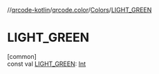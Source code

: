 //[qrcode-kotlin](../../../index.md)/[qrcode.color](../index.md)/[Colors](index.md)/[LIGHT_GREEN](-l-i-g-h-t_-g-r-e-e-n.md)

# LIGHT_GREEN

[common]\
const val [LIGHT_GREEN](-l-i-g-h-t_-g-r-e-e-n.md): [Int](https://kotlinlang.org/api/latest/jvm/stdlib/kotlin-stdlib/kotlin/-int/index.html)
